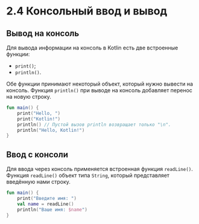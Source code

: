 # 2.4 Консольный ввод и вывод

## Вывод на консоль

Для вывода информации на консоль в Kotlin есть две встроенные функции:

- `print()`;
- `println()`.

Обе функции принимают некоторый объект, который нужно вывести на консоль. Функция `println()` при выводе на консоль добавляет перенос на новую строку.

```kotlin
fun main() {
    print("Hello, ")      
    print("Kotlin!")
    println() // Пустой вызов println возвращает только "\n".
    println("Hello, Kotlin!")
}
```

## Ввод с консоли

Для ввода через консоль применяется встроенная функция `readLine()`. Функция `readLine()` объект типа `String`, который представляет введённую нами строку.

```kotlin
fun main() {
    print("Введите имя: ")
    val name = readLine()
    println("Ваше имя: $name")
}
```


